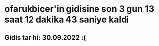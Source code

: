# ofarukbicer'in gidisine son 3 gun 13 saat 12 dakika 43 saniye kaldi

## Gidis tarihi: 30.09.2022 :(